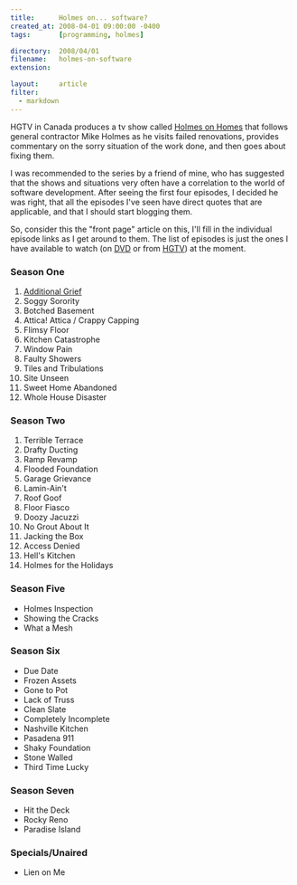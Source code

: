 ```yaml
---
title:      Holmes on... software?
created_at: 2008-04-01 09:00:00 -0400
tags:       [programming, holmes]

directory:  2008/04/01
filename:   holmes-on-software
extension:  

layout:     article
filter:
  - markdown
---
```

HGTV in Canada produces a tv show called [Holmes on Homes][] that follows general contractor Mike Holmes as he visits failed renovations, provides commentary on the sorry situation of the work done, and then goes about fixing them.

I was recommended to the series by a friend of mine, who has suggested that the shows and situations very often have a correlation to the world of software development.  After seeing the first four episodes, I decided he was right, that all the episodes I've seen have direct quotes that are applicable, and that I should start blogging them.

So, consider this the "front page" article on this, I'll fill in the individual episode links as I get around to them.  The list of episodes is just the ones I have available to watch (on [DVD][] or from [HGTV][]) at the moment.

[DVD]: http://www.amazon.ca/x/s/ref=sr_nr_n_1/702-5155926-0284824?rs=952768&rh=n%3A952768%2Ck%3AHolmes%20on%20Homes%2Cn%3A953128
[HGTV]: http://www.hgtv.ca/holmesonhomes/video.aspx
[Holmes on Homes]: http://www.holmesonhomes.com/
### Season One

1. [Additional Grief](/2008/04/01/holmes-additional-grief)
1. Soggy Sorority
1. Botched Basement
1. Attica! Attica / Crappy Capping
1. Flimsy Floor
1. Kitchen Catastrophe
1. Window Pain
1. Faulty Showers
1. Tiles and Tribulations
1. Site Unseen
1. Sweet Home Abandoned
1. Whole House Disaster

### Season Two

1. Terrible Terrace
1. Drafty Ducting
1. Ramp Revamp
1. Flooded Foundation
1. Garage Grievance
1. Lamin-Ain't
1. Roof Goof
1. Floor Fiasco
1. Doozy Jacuzzi
1. No Grout About It
1. Jacking the Box
1. Access Denied
1. Hell's Kitchen
1. Holmes for the Holidays

### Season Five

- Holmes Inspection
- Showing the Cracks
- What a Mesh

### Season Six

- Due Date
- Frozen Assets
- Gone to Pot
- Lack of Truss
- Clean Slate
- Completely Incomplete
- Nashville Kitchen
- Pasadena 911
- Shaky Foundation
- Stone Walled
- Third Time Lucky

### Season Seven

- Hit the Deck
- Rocky Reno
- Paradise Island

### Specials/Unaired

- Lien on Me

